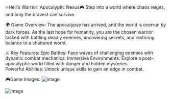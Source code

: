 🔥Hell's Warrior: Apocalyptic Nexus🎮
Step into a world where chaos reigns, and only the bravest can survive.

🌍 Game Overview:
The apocalypse has arrived, and the world is overrun by dark forces. As the last hope for humanity, you are the chosen warrior tasked with battling deadly enemies, uncovering secrets, and restoring balance to a shattered world.

⚔️ Key Features:
Epic Battles: Face waves of challenging enemies with dynamic combat mechanics. 
Immersive Environments: Explore a post-apocalyptic world filled with danger and hidden mysteries.  
Powerful Abilities: Unlock unique skills to gain an edge in combat.


🎮Game Images:
![image](https://github.com/user-attachments/assets/55971f2f-bb8d-4c13-b5f3-7681859b37bf)

![image](https://github.com/user-attachments/assets/ad637ecd-edf8-4f2c-85f3-2831091c8a3d)

